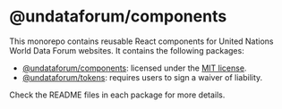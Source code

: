 # @undataforum/components

This monorepo contains reusable React components for United Nations World Data Forum websites. It contains the following packages:

- [@undataforum/components](https://github.com/UNDataForum/components/tree/master/packages/components): licensed under the [MIT license](https://choosealicense.com/licenses/mit/).
- [@undataforum/tokens](https://github.com/UNDataForum/components/tree/master/packages/components): requires users to sign a waiver of liability.

Check the README files in each package for more details.
